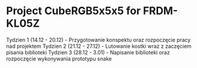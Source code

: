 # Project CubeRGB5x5x5 for FRDM-KL05Z

Tydzien 1 (14.12 - 20.12) - Przygotowanie konspektu oraz rozpoczęcie pracy nad projektem
Tydzien 2 (21.12 - 27.12) -  Lutowanie kostki wraz z zaczęciem pisania biblioteki
Tydzien 3 (28.12 - 3.01) - Napisanie biblioteki  oraz rozpoczęcie wykonywania prototypu snake

